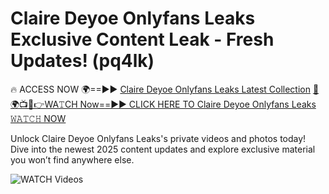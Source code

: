 # Claire Deyoe Onlyfans Leaks Exclusive Content Leak - Fresh Updates! (pq4lk)

🔥 ACCESS NOW 🌍==►► <a href="https://tinyurl.com/3fjeunct" rel="nofollow">Claire Deyoe Onlyfans Leaks Latest Collection</a></h3>
[🔴🌍📺📱👉WA𝚃CH Now==►► CLICK HERE TO Claire Deyoe Onlyfans Leaks 𝚆𝙰𝚃𝙲𝙷 NOW](https://tinyurl.com/3fjeunct)

Unlock Claire Deyoe Onlyfans Leaks's private videos and photos today! Dive into the newest 2025 content updates and explore exclusive material you won’t find anywhere else.


<a href="https://tinyurl.com/3fjeunct" rel="nofollow" data-target="animated-image.originalLink"><img src="https://camo.githubusercontent.com/8a4f000d20f83aca3bf7ec5f350d767afa0574a8a352519fd8cfa583a6f93a33/68747470733a2f2f692e696d6775722e636f6d2f644a486b345a712e676966" alt="WATCH Videos" data-canonical-src="https://i.imgur.com/dJHk4Zq.gif" style="max-width: 100%; display: inline-block;" data-target="animated-image.originalImage"></a>
